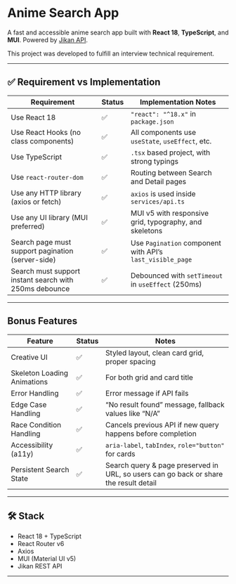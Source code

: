 # Anime Search App

A fast and accessible anime search app built with **React 18**, **TypeScript**, and **MUI**. Powered by [Jikan API](https://jikan.moe). 

This project was developed to fulfill an interview technical requirement.


---

## ✅ Requirement vs Implementation

| Requirement| Status | Implementation Notes|
|-------------------------------------------------------------|--------|------------------------------------------------------------------------|
| Use React 18                                                | ✅     | `"react": "^18.x"` in `package.json`                                  |
| Use React Hooks (no class components)                       | ✅     | All components use `useState`, `useEffect`, etc.                      |
| Use TypeScript                                              | ✅     | `.tsx` based project, with strong typings                             |
| Use `react-router-dom`                                      | ✅     | Routing between Search and Detail pages                              |
| Use any HTTP library (axios or fetch)                       | ✅     | `axios` is used inside `services/api.ts`                              |
| Use any UI library (MUI preferred)                          | ✅     | MUI v5 with responsive grid, typography, and skeletons                |
| Search page must support pagination (server-side)           | ✅     | Use `Pagination` component with API’s `last_visible_page`            |
| Search must support instant search with 250ms debounce      | ✅     | Debounced with `setTimeout` in `useEffect` (250ms)                    |

---

## Bonus Features

| Feature| Status | Notes                                                                 |
|-------------------------------------|--------|-----------------------------------------------------------------------|
| Creative UI                         | ✅     | Styled layout, clean card grid, proper spacing                        |
| Skeleton Loading Animations         | ✅     | For both grid and card title                                          |
| Error Handling                      | ✅     | Error message if API fails                                            |
| Edge Case Handling                  | ✅     | “No result found” message, fallback values like “N/A”                |
| Race Condition Handling             | ✅     | Cancels previous API if new query happens before completion           |
| Accessibility (a11y)                | ✅     | `aria-label`, `tabIndex`, `role="button"` for cards                   |
| Persistent Search State                 | ✅     | Search query & page preserved in URL, so users can go back or share the result detail                          |

---

## 🛠 Stack

- React 18 + TypeScript
- React Router v6
- Axios
- MUI (Material UI v5)
- Jikan REST API

---

